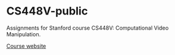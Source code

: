 # CS448V-public

Assignments for Stanford course CS448V: Computational Video Manipulation.

[Course website](https://magrawala.github.io/cs448v-sp19/)
